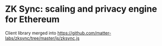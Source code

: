 # ZK Sync: scaling and privacy engine for Ethereum

Client library merged into https://github.com/matter-labs/zksync/tree/master/js/zksync.js

